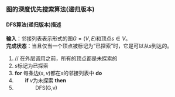 ### 图的深度优先搜索算法(递归版本)

#### DFS算法(递归版本)描述

**输入**：邻接列表表示形式的图$G=(V,E)$和顶点$s \in V$。  
**完成状态**：当且仅当一个顶点被标记为“已探索”时，它是可以从$s$到达的。  

1. // 在外层调用之前，所有的顶点都是未探索的
2. $s$标记为已探索
3. **for** 每条边$(s,v)$都在$s$的邻接列表中 **do**
4. 　　**if** $v$为未探索 **then**
5. 　　　　DFS(G,v)
